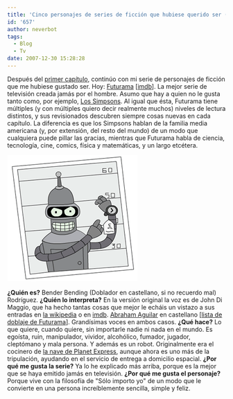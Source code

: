 ```yaml
---
title: 'Cinco personajes de series de ficción que hubiese querido ser (dos): Bender'
id: '657'
author: neverbot
tags:
  - Blog
  - Tv
date: 2007-12-30 15:28:28
---
```


Después del [primer capítulo](http://localhost:8000/tv/cinco-personajes-de-series-de-ficcion-que-hubiese-querido-ser-uno-sam-seaborn/), continúo con mi serie de personajes de ficción que me hubiese gustado ser. Hoy: [Futurama](http://en.wikipedia.org/wiki/Futurama) \[[imdb](http://www.imdb.com/title/tt0149460/)\]. La mejor serie de televisión creada jamás por el hombre. Asumo que hay a quien no le gusta tanto como, por ejemplo, [Los Simpsons](http://www.imdb.com/title/tt0096697/). Al igual que ésta, Futurama tiene múltiples (y con múltiples quiero decir realmente muchos) niveles de lectura distintos, y sus revisionados descubren siempre cosas nuevas en cada capítulo. La diferencia es que los Simpsons hablan de la familia media americana (y, por extensión, del resto del mundo) de un modo que cualquiera puede pillar las gracias, mientras que Futurama habla de ciencia, tecnología, cine, comics, física y matemáticas, y un largo etcétera.

![Bender Bending (Doblador) Rodríguez](./cinco-personajes-de-series-de-ficcion-que-hubiese-querido-ser-dos-bender/bender_futurama.gif "Bender Bending (Doblador) Rodríguez")

**¿Quién es?** Bender Bending (Doblador en castellano, si no recuerdo mal) Rodríguez. **¿Quién lo interpreta?** En la versión original la voz es de John Di Maggio, que ha hecho tantas cosas que mejor le echáis un vistazo a sus entradas en [la wikipedia](http://en.wikipedia.org/wiki/John_DiMaggio) o en [imdb](http://en.wikipedia.org/wiki/John_DiMaggio). [Abraham Aguilar](http://www.eldoblaje.com/datos/FichaActorDoblaje.asp?id=5) en castellano \[[lista de doblaje de Futurama](http://www.eldoblaje.com/datos/FichaPelicula.asp?id=30)\]. Grandísimas voces en ambos casos. **¿Qué hace?** Lo que quiere, cuando quiere, sin importarle nadie ni nada en el mundo. Es egoísta, ruin, manipulador, vividor, alcohólico, fumador, jugador, cleptómano y mala persona. Y además es un robot. Originalmente era el cocinero de [la nave de Planet Express](http://en.wikipedia.org/wiki/Planet_Express_Ship), aunque ahora es uno más de la tripulación, ayudando en el servicio de entrega a domicilio espacial. **¿Por qué me gusta la serie?** Ya lo he explicado más arriba, porque es la mejor que se haya emitido jamás en televisión. **¿Por qué me gusta el personaje?** Porque vive con la filosofía de "Sólo importo yo" de un modo que le convierte en una persona increíblemente sencilla, simple y feliz.